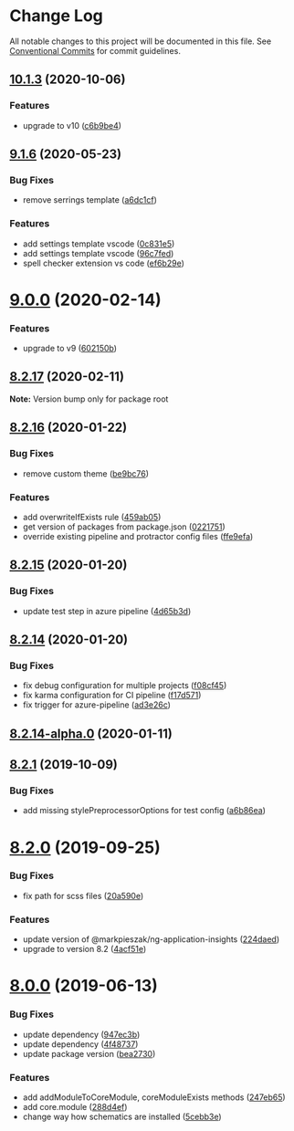 # Change Log

All notable changes to this project will be documented in this file.
See [Conventional Commits](https://conventionalcommits.org) for commit guidelines.

## [10.1.3](https://github.com/ObjectivityLtd/angular-schematics/compare/v9.1.6...v10.1.3) (2020-10-06)


### Features

* upgrade to v10 ([c6b9be4](https://github.com/ObjectivityLtd/angular-schematics/commit/c6b9be498010b6386299f07f90e9534342fdad4e))





## [9.1.6](https://github.com/ObjectivityLtd/angular-schematics/compare/v9.0.0...v9.1.6) (2020-05-23)


### Bug Fixes

* remove serrings template ([a6dc1cf](https://github.com/ObjectivityLtd/angular-schematics/commit/a6dc1cf49b1608bd7394bea48f911253ca08e866))


### Features

* add settings template vscode ([0c831e5](https://github.com/ObjectivityLtd/angular-schematics/commit/0c831e5591e1b578eb50e9eaaf4910a02a027d37))
* add settings template vscode ([96c7fed](https://github.com/ObjectivityLtd/angular-schematics/commit/96c7fed7c5e972d6b097612fc7ee1206b94f1aba))
* spell checker extension vs code ([ef6b29e](https://github.com/ObjectivityLtd/angular-schematics/commit/ef6b29e46c02995b2e3c2cd14d7ee974cde80bb7))






# [9.0.0](https://github.com/ObjectivityLtd/angular-schematics/compare/v8.2.17...v9.0.0) (2020-02-14)


### Features

* upgrade to v9 ([602150b](https://github.com/ObjectivityLtd/angular-schematics/commit/602150bd090663842368dfe5bb8cfc6020625d80))





## [8.2.17](https://github.com/ObjectivityLtd/angular-schematics/compare/v8.2.16...v8.2.17) (2020-02-11)

**Note:** Version bump only for package root





## [8.2.16](https://github.com/ObjectivityLtd/angular-schematics/compare/v8.2.15...v8.2.16) (2020-01-22)


### Bug Fixes

* remove custom theme ([be9bc76](https://github.com/ObjectivityLtd/angular-schematics/commit/be9bc76a8e6819b68f238ab100ebf0504e4c2027))


### Features

* add overwriteIfExists rule ([459ab05](https://github.com/ObjectivityLtd/angular-schematics/commit/459ab0544d208656c963edb79d8696e56df874b0))
* get version of packages from package.json ([0221751](https://github.com/ObjectivityLtd/angular-schematics/commit/0221751f1a9b2dbbf824109b164e98515a6b9062))
* override existing pipeline and protractor config files ([ffe9efa](https://github.com/ObjectivityLtd/angular-schematics/commit/ffe9efa1d93a34b3c20ce7c0ca5d43ed81e02abc))






## [8.2.15](https://github.com/ObjectivityLtd/angular-schematics/compare/v8.2.14...v8.2.15) (2020-01-20)


### Bug Fixes

* update test step in azure pipeline ([4d65b3d](https://github.com/ObjectivityLtd/angular-schematics/commit/4d65b3d65454a6cb79ddd2f3b30be969cae72e0b))





## [8.2.14](https://github.com/ObjectivityLtd/angular-schematics/compare/v8.2.14-alpha.0...v8.2.14) (2020-01-20)


### Bug Fixes

* fix debug configuration for multiple projects ([f08cf45](https://github.com/ObjectivityLtd/angular-schematics/commit/f08cf45eb3b4b82b9c22aee71eab06b847094a73))
* fix karma configuration for CI pipeline ([f17d571](https://github.com/ObjectivityLtd/angular-schematics/commit/f17d5711f83e91b91bbf11bfa40c5e956232d64b))
* fix trigger for azure-pipeline ([ad3e26c](https://github.com/ObjectivityLtd/angular-schematics/commit/ad3e26c46e76ab272dc88c2dd64e706b718e7b80))






## [8.2.14-alpha.0](https://github.com/ObjectivityLtd/angular-schematics/compare/8.2.1...v8.2.14-alpha.0) (2020-01-11)



## [8.2.1](https://github.com/ObjectivityLtd/angular-schematics/compare/8.2.0...8.2.1) (2019-10-09)


### Bug Fixes

* add missing stylePreprocessorOptions for test config ([a6b86ea](https://github.com/ObjectivityLtd/angular-schematics/commit/a6b86ea630f85e9e858cee4a815440c58102b3e9))



# [8.2.0](https://github.com/ObjectivityLtd/angular-schematics/compare/8.0.0...8.2.0) (2019-09-25)


### Bug Fixes

* fix path for scss files ([20a590e](https://github.com/ObjectivityLtd/angular-schematics/commit/20a590eb34cebdcdc00969d4cce5b9d61af3deb1))


### Features

* update version of @markpieszak/ng-application-insights ([224daed](https://github.com/ObjectivityLtd/angular-schematics/commit/224daed05f8752f39673ed93f4fde8bf7383b672))
* upgrade to version 8.2 ([4acf51e](https://github.com/ObjectivityLtd/angular-schematics/commit/4acf51e632771fa9cacd976a0c4a8717cb839362))



# [8.0.0](https://github.com/ObjectivityLtd/angular-schematics/compare/0.1.0-alpha.1...8.0.0) (2019-06-13)


### Bug Fixes

* update dependency ([947ec3b](https://github.com/ObjectivityLtd/angular-schematics/commit/947ec3b3228c281acc670763cc2a3140c6eb9d78))
* update dependency ([4f48737](https://github.com/ObjectivityLtd/angular-schematics/commit/4f48737fe4637f48dfbd300224c7a9c84bcd8c78))
* update package version ([bea2730](https://github.com/ObjectivityLtd/angular-schematics/commit/bea2730d2ccbcb8c014212c4a4a717bdc88b06db))


### Features

* add addModuleToCoreModule, coreModuleExists methods ([247eb65](https://github.com/ObjectivityLtd/angular-schematics/commit/247eb65bdb596c8a4e2a4c6285cf04e18658fca0))
* add core.module ([288d4ef](https://github.com/ObjectivityLtd/angular-schematics/commit/288d4ef0aa55b9b30f72ca713c294416017fd3e6))
* change way how schematics are installed ([5cebb3e](https://github.com/ObjectivityLtd/angular-schematics/commit/5cebb3ea051c5b3d2ae646eea47152908d365b01))
